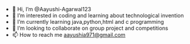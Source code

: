 - 👋 Hi, I’m @Aayushi-Agarwal123
- 👀 I’m interested in coding and learning about technological invention
- 🌱 I’m currently learning java,python,html and c programming 
- 💞️ I’m looking to collaborate on group project and competitions
- 📫 How to reach me aayushia971@gmail.com 

<!---
Aayushi-Agarwal123/Aayushi-Agarwal123 is a ✨ special ✨ repository because its `README.md` (this file) appears on your GitHub profile.
You can click the Preview link to take a look at your changes.
--->

